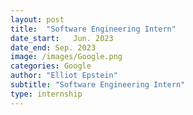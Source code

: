 ```yaml
---
layout: post
title:  "Software Engineering Intern"
date_start:   Jun. 2023
date_end: Sep. 2023
image: /images/Google.png
categories: Google
author: "Elliot Epstein"
subtitle: "Software Engineering Intern"
type: internship
---
```

